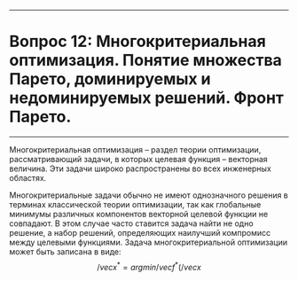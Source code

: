 ___
# Вопрос 12: Многокритериальная оптимизация. Понятие множества Парето, доминируемых и недоминируемых решений. Фронт Парето. 
___
Многокритериальная оптимизация – раздел теории оптимизации, рассматривающий задачи, в которых целевая функция – векторная величина. Эти задачи широко распространены во всех инженерных областях.

Многокритериальные задачи обычно не имеют однозначного решения в терминах классической теории оптимизации, так как глобальные минимумы различных компонентов векторной целевой функции не совпадают. В этом случае часто ставится задача найти не одно решение, а набор решений, определяющих наилучший компромисс между целевыми функциями. Задача многокритериальной оптимизации может быть записана в виде:
$${/vec{x^*}} = arg min/vec{f^*}(/vec{x}$$
